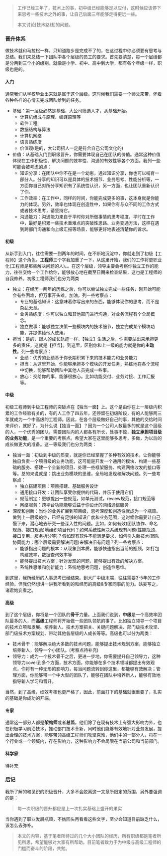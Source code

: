 > 工作已经三年了，技术上的事，初中级已经能够足以应付，这时候应该停下来思考一些技术之外的事，让自己后面三年能够走得更远一些。
>
> 本文讨论[技术路线]的问题。

### 晋升体系

做技术就和马拉松一样，只知道跑步是完成不了的，在这过程中你必须要有思考与总结。我们来总结一下团队中各个层级的员工的要求。首先要清楚，每一个层级都是分两到三个小的级别，就像是小学、初中、高中到大学，都有各个年级一样，职级也是的。

#### 入门

通常我们从学校毕业出来就是属于这个层级。这时候我们需要一个师父来带，怀着各种各样的心情去完成团队给到的任务。

- 基础：第一层级必然是基础，大公司筛选人才，从基础开始。
  - 计算机组成与原理、编译原理等
  - 软件工程
  - 数据结构与算法
  - 计算机网络
  - 语言熟练度
  - 价值观(是的，大公司招人一定是符合自己公司文化的)
- 价值：从基础入门到职级晋升，你需要体现自己在团队的价值。通常这种价值体现在工作积极性、解决问题的效率性、沟通的有效性等各个方面。我列一些可能会被考虑的点：
  - 知识分享：在团队中你不在是一个幼崽，通过知识分享，你也可以哺育一部分人。分享的知识可以是具体的技术细节、业务思考、性能分析等，一方面你自己对所分享知识有了系统性认识，另一方面，也让团队重新认识了你。
  - 工作效率：在工作中，同样的时间，你能完成更多的事，这本身就是你能力的体现。另外，效率也体现在创造性中，如果你有与众不同的工作方式或者技术思考，请坚持它。
  - 沟通能力：沟通能力来自于平时你对所做事情的思考程度，平时在工作中，最好是积累一些技术重难点的突破性思路、业务变通方法，这样在遇到跨部门沟通和向上级汇报等场景，能够更好地表述清楚你的诉求。

#### 初级

从新手到入门，往往需要一到两年的时间，在不断地沉淀中，你就走到了初级【工程师】这个角色。**工程师**三个字我加重了一下，从这里开始，我们的工作将更职业化(工程师是那些解决问题的人)。。在这个层级，领导主要会考察你独立工作的能力，往往交给一个工作给你，能够放心地在截至日期来检查结果，这也是工程师的自我修养。初级工程师我们也分为两类

- 独立：在经历一两年的历练之后，你可以尝试独立完成一些任务，刚开始可能会有些困难，但万事开头难，加油。列一些考察点：
  - 专业的基础知识：这意味着你写出来的东西，能够体现你的思考，而不是杂乱无章。
  - 业务熟练度：你可以独立和其他部门进行沟通，对业务流程有个全局概念。
  - 独立做事：能够独立决策一些模块内的技术细节，独立完成某个模块功能，并提供给他人使用。
- 担当：是的，跟人的成长轨迹一样，【独立】生活之后，你需要站出来承担更多的责任，这就是【担当】。到这里，区别你和上一级的能力就是你的**主动性**。列一些考察点：
  - 业绩：优秀的业绩基于你长期积累下来的技术能力和业务能力
  - 担当：从这里开始，你能够承担多个模块的开发任务，熟练地在各个流程中切换，能够帮助团队中其他人员完成一些事。
  - 放心：交给你的事，能够很放心。比如功能交付、业务对接、工作汇报等。

#### 中级

初级工程师到中级工程师的突破点在【独当一面】上。这个是由你在上一层级内积累的工作经验有关的，有的人工作了四五年，还停留在初级阶段，有的人能够两三年就成为一个中高级的工程师。因此，在各个层级做好自己的事，其他的交给时间来评价，就好了。为什么说【独当一面】？因为一个公司人数最多的就是这个层级的人，一个优秀的团队，需要团队内的人都各有所长，处事不惊，**独立承担项目级的业务功能**，是一个重要的考察点。希望大家在这里能够多思考，多做，为以后的成长做更大的准备。这一等级我们也分为两类：

- 独当一面：初级到中级的质变，就是你已经掌握了多种有效的技术，让你能够独自负责一个项目级的业务功能，这可能是开发一个通用的模块、构建一些基础的服务、搭建一个全新的项目、处理一些框架服务、构建网络收发的接口等等。总的来说就是：跳出业务模块的思维，全局地发现和解决问题。列一些考察点：
  - 独立搭建项目：项目搭建、基础服务设计
  - 通用接口开发：让团队享受你提供的代码，并乐于使用它们
  - 规范制定：更够提出一些规范，如单元测试，review规范，接口规范等
  - 网络服务：跨平台功能能够受益于你设计的网络通信服务
- 深度和创新：当你的业务扩展到项目级，思考深度和创造性就成为一个瓶颈。做到上一层级的你，已经有足够的知识广度和业务范围，这时候你需要让自己慢下来，潜心地去研究一些深入性的问题。比如，如何有效(团队协作、命名规范、接口规范)地组织项目代码？如何系统性解决系统现有问题(性能瓶颈、接口复用、服务拆分等)？假如现有软件不能满足要求，如何引入新技术(团队协同能力；哪个层级需要解决问题)来解决旧有问题？列一些考察点：
  - 能够指出问题的根本：从现象到本质，能够快速指出当前的瓶颈，如打包构建效率，数据查询效率等
  - 能够提出技术方案：针对发现的问题，能够提出有效的解决方案。
  - 系统性思维和创新能力：系统地思考问题，创造性思维。



到这里，我所经历的人事思考已经结束。到大厂中级末端，往往需要3-5年的工作经验。但我仍然想讲一讲我所看到的和经历的高级&专家同事的能力。姑妄写之，诸君姑妄看之。

#### 高级

到了这个层级，你将是一个团队的**骨干**力量。上面我们说到，**中级**是一个高效率团队最多的人，而**高级**工程师将开始做一些团队领航的事了。比如独立领导一个项目的技术立项和发展、培养新人、技术方案把关、关键问题解决、部门级技术攻坚、部门级技术方案规划、带动其他各层级的人成长等等。高级也可以分为两类：

- 技术骨干：能够解决绝大多数的技术问题，能够提出技术规划方案，能够独立培养新人，领导一个小团队。(考察点待补充)
- 领导力：成为一个技术骨干之后，更进一步地，你需要提升自己领导力，这种领导力cover到多个方面，技术方面，你能够在多个技术领域都提出有效观点，你将有一种无形的影响力，每当问题流转到你这里，都能够有效解决；管理方面，你能够带一个中大型的团队了，能够在团队中培养新人，能够有效地指导新人学习和晋升。

当然，到了高级，绩效考核也更严格了，因此，前面打下的基础就很重要了，扎实的基础是你成功的开端。

#### 专家

通常这一部分人都是**架构师**或者**总监**。他们除了在现有技术上有强大影响力外，也在积极学习前沿技术，推动部门技术革新，同时他们能够有效地针对业务发展，提出合理的技术方案，能够带领高级工程师们攻坚克难，他们中的一部分人，将在一个行业或一个领域内，存在影响力，这种影响力不会局限在当前公司和当前部门。

#### 科学家

待补充



### 后记

我所了解的和见识的职级晋升，大多不会脱离这一文章所限定的范围，另外要强调的是：

> 每一次职级的晋升都应是上一次扎实基础上盛开的果实

当你遇到了职业发展瓶颈，不妨回头再看看这些文字，至少会知道目前缺乏什么，该怎么去弥补。



> 本文的内容，基于笔者所待过的几个大小团队的经历，所有职级都是笔者所见所思，希望能够对大家有所帮助。目前笔者致力于为中级与高级工程师的门槛而奋斗的阶段，共勉。
